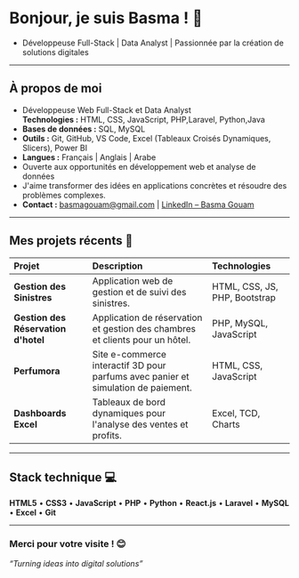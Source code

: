 # Bonjour, je suis Basma ! 👋

- Développeuse Full-Stack | Data Analyst | Passionnée par la création de solutions digitales

---

## À propos de moi 

- Développeuse Web Full-Stack et Data Analyst  
  **Technologies :** HTML, CSS, JavaScript, PHP,Laravel, Python,Java 
- **Bases de données :** SQL, MySQL  
- **Outils :** Git, GitHub, VS Code, Excel (Tableaux Croisés Dynamiques, Slicers), Power BI
- **Langues :**  Français |  Anglais |  Arabe  
- Ouverte aux opportunités en développement web et analyse de données  
- J'aime transformer des idées en applications concrètes et résoudre des problèmes complexes.  
- **Contact :** [basmagouam@gmail.com](mailto:basmagouam@gmail.com) | [LinkedIn – Basma Gouam](https://www.linkedin.com/in/basma-gouam-435167298/)

---

## Mes projets récents 🚀

| Projet | Description | Technologies |
| :--- | :--- | :--- |
| **Gestion des Sinistres** | Application web de gestion et de suivi des sinistres. | HTML, CSS, JS, PHP, Bootstrap |
| **Gestion des Réservation d'hotel** | Application de réservation et gestion des chambres et clients pour un hôtel. | PHP, MySQL, JavaScript |
| **Perfumora** | Site e-commerce interactif 3D pour parfums avec panier et simulation de paiement. | HTML, CSS, JavaScript |
| **Dashboards Excel** | Tableaux de bord dynamiques pour l'analyse des ventes et profits. | Excel, TCD, Charts |

---

## Stack technique 💻

**HTML5** • **CSS3** • **JavaScript** • **PHP** • **Python** • **React.js** • **Laravel** • **MySQL** • **Excel** • **Git**

---

### Merci pour votre visite ! 😊

*“Turning ideas into digital solutions”*
